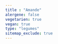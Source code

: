```yaml
---
title : "Amande"
alergene: false
vegetarien: true
vegan: true
type: "legumes"
sitemap_exclude: true
--- 
```

